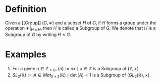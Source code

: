 # Definition

Given a [[Group]] $(G, ∗)$ and a subset $H$ of $G$, if $H$ forms a group under the operation $∗|_{H×H}$, then $H$ is called a Subgroup of $G$. We denote that $H$ is a Subgroup of $G$ by writing $H \le G$.

# Examples

1.  For a given $n \in \mathbb{Z}_{>0}$, $(n) := {nx \mid x \in \mathbb{Z}}$ is a Subgroup of $(\mathbb{Z}, +)$.
2.  $SL_{2}(\mathbb{R}) := {A \in Mat_{2 \times 2}(\mathbb{R}) \mid \det(A) = 1}$ is a Subgroup of $(GL_{2}(\mathbb{R}), \times)$.